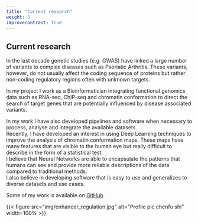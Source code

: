 ```yaml
---
title: "Current research"
weight: 3
improvecontrast: True
---
```


## Current research

In the last decade genetic studies (e.g. GWAS) have linked a large number of variants to complex diseases such as Psoriatic Arthritis. These variants, however, do not usually affect the coding sequence of proteins but rather non-coding regulatory regions often with unknown targets.

In my project I work as a Bioinformatician integrating functional genomics data such as RNA-seq, ChIP-seq and chromatin conformation to direct the search of target genes that are potentially influenced by disease associated variants.

In my work I have also developed pipelines and software when necessary to process, analyse and integrate the available datasets.  
Recently, I have developed an interest in using Deep Learning techniques to improve the analysis of chromatin conformation maps. These maps have many features that are visible to the human eye but really difficult to describe in the form of a statistical test.  
I believe that Neural Networks are able to encapsulate the patterns that humans can see and provide more reliable descriptions of the data compared to traditional methods.  
I also believe in developing software that is easy to use and generalizes to diverse datasets and use cases.

Some of my work is available on [GitHub](https://github.com/ChenfuShi/)

{{< figure src="img/enhancer_regulation.jpg" alt="Profile pic chenfu shi" width=100% >}}